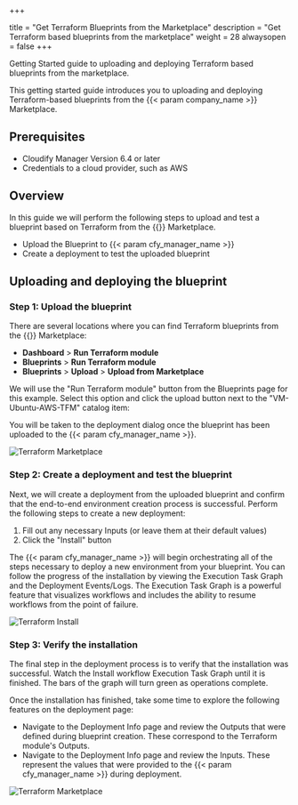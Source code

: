+++

title = "Get Terraform Blueprints from the Marketplace"
description = "Get Terraform based blueprints from the marketplace"
weight = 28
alwaysopen = false
+++

Getting Started guide to uploading and deploying Terraform based blueprints from the marketplace.

This getting started guide introduces you to uploading and deploying Terraform-based blueprints from the {{< param company_name >}} Marketplace.

## Prerequisites
* Cloudify Manager Version 6.4 or later
* Credentials to a cloud provider, such as AWS

## Overview

In this guide we will perform the following steps to upload and test a blueprint based on Terraform from the {{<param company_name>}} Marketplace.

* Upload the Blueprint to {{< param cfy_manager_name >}}
* Create a deployment to test the uploaded blueprint

## Uploading and deploying the blueprint

### Step 1: Upload the blueprint

There are several locations where you can find Terraform blueprints from the {{<param company_name>}} Marketplace:

* **Dashboard** > **Run Terraform module**
* **Blueprints** > **Run Terraform module**
* **Blueprints** > **Upload** > **Upload from Marketplace**

We will use the "Run Terraform module" button from the Blueprints page for this example. Select this option and click the upload button next to the "VM-Ubuntu-AWS-TFM" catalog item:

You will be taken to the deployment dialog once the blueprint has been uploaded to the {{< param cfy_manager_name >}}.

![Terraform Marketplace]( /images/trial_getting_started/tf/TtMarketplace.jpg )

### Step 2: Create a deployment and test the blueprint

Next, we will create a deployment from the uploaded blueprint and confirm that the end-to-end environment creation process is successful. Perform the following steps to create a new deployment:

1. Fill out any necessary Inputs (or leave them at their default values)
2. Click the "Install" button

The {{< param cfy_manager_name >}} will begin orchestrating all of the steps necessary to deploy a new environment from your blueprint. You can follow the progress of the installation by viewing the Execution Task Graph and the Deployment Events/Logs. The Execution Task Graph is a powerful feature that visualizes workflows and includes the ability to resume workflows from the point of failure.

![Terraform Install]( /images/trial_getting_started/tf/TfMarketplaceInstall.jpg )

### Step 3: Verify the installation

The final step in the deployment process is to verify that the installation was successful. Watch the Install workflow Execution Task Graph until it is finished. The bars of the graph will turn green as operations complete. 

Once the installation has finished, take some time to explore the following features on the deployment page:

* Navigate to the Deployment Info page and review the Outputs that were defined during blueprint creation. These correspond to the Terraform module's Outputs.
* Navigate to the Deployment Info page and review the Inputs. These represent the values that were provided to the {{< param cfy_manager_name >}} during deployment.

![Terraform Marketplace]( /images/trial_getting_started/tf/TfMarketplaceDeployment.jpg )
